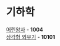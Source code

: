 # 기하학
[어린왕자](https://github.com/wayandway/algorithms-cpp/blob/master/BOJ/Geometry/1004.cpp) - **1004** <br>
[삼각형 외우기](https://github.com/wayandway/algorithms-cpp/blob/master/BOJ/Geometry/10101.cpp) - **10101** <br>
